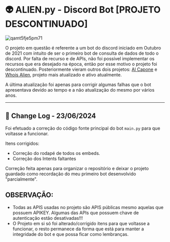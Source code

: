 
# 👽 ALIEN.py - Discord Bot [PROJETO DESCONTINUADO]


![qamt5fje5pm71](https://github.com/cristopherrissardi/Alien.py/assets/93612872/db5f9ca6-efde-4bec-aa82-94e286c999b7)

O projeto em questão é referente a um bot do discord iniciado em Outubro de 2021 com intuito de ser o primeiro bot de consulta de dados de todo o discord. Por falta de recurso e de APIs, não foi possível implementar os recursos que era desejado na época, então por esse motivo o projeto foi descontinuado. Posteriormente vieram outros dois projetos: [Al Capone](https://github.com/cristopherrissardi/Al-Capone-Bot) e [Whois Alien](https://github.com/cristopherrissardi/Whois-Alien-Bot), projeto mais atualizado e ativo atualmente.

A última atualização foi apenas para corrigir algumas falhas que o bot apresentava devido ao tempo e a não atualização do mesmo por vários anos. 

---

## 📃 Change Log - 23/06/2024

Foi efetuado a correção do código fonte principal do bot `main.py` para que voltasse a funcionar.

Itens corrigidos:

- Correção do rodapé de todos os embeds.
- Correção dos Intents faltantes

Correção feita apenas para organizar o repositório e deixar o projeto guardado como recordação do meu primeiro bot desenvolvido "parcialmente".


## OBSERVAÇÃO:

- Todas as APIS usadas no projeto são APIS públicas mesmo aquelas que possuem APIKEY. Algumas das APIs que possuem chave de autenticação estão desativadas!!!
- O Projeto em si só foi alterado/corrigido itens para que voltasse a funcionar, o resto permanece da forma que está para manter a integridade do bot e que possa ficar como lembranças. 




